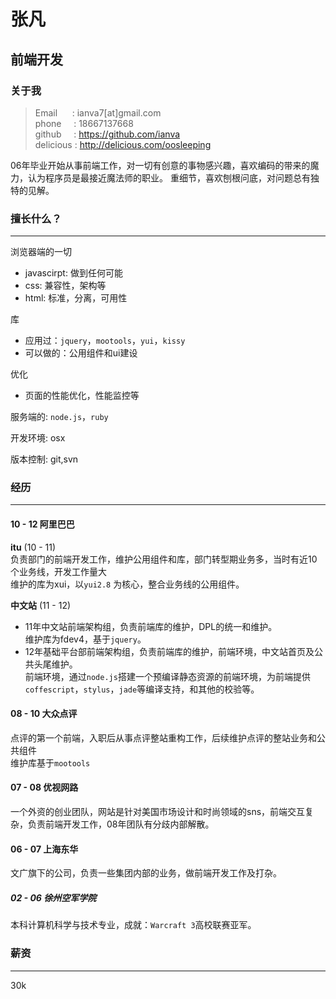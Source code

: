 # 张凡 

## 前端开发

### 关于我

> Email&nbsp;&nbsp;&nbsp;&nbsp;&nbsp;&nbsp;: ianva7[at]gmail.com  
> phone&nbsp;&nbsp;&nbsp;&nbsp;&nbsp;: 18667137668  
> github&nbsp;&nbsp;&nbsp;&nbsp;&nbsp;: https://github.com/ianva  
> delicious	: http://delicious.com/oosleeping  


06年毕业开始从事前端工作，对一切有创意的事物感兴趣，喜欢编码的带来的魔力，认为程序员是最接近魔法师的职业。
重细节，喜欢刨根问底，对问题总有独特的见解。

### 擅长什么？
---
浏览器端的一切

- javascirpt: 做到任何可能
- css: 兼容性，架构等
- html: 标准，分离，可用性

库  

- 应用过：`jquery`，`mootools`，`yui`，`kissy`  
- 可以做的：公用组件和ui建设

优化

- 页面的性能优化，性能监控等

服务端的: `node.js`，`ruby`

开发环境: osx

版本控制: git,svn


### 经历
---
#### 10 - 12 阿里巴巴

**itu** (10 - 11)  
负责部门的前端开发工作，维护公用组件和库，部门转型期业务多，当时有近10个业务线，开发工作量大  
维护的库为xui，以`yui2.8` 为核心，整合业务线的公用组件。  

**中文站** (11 - 12)  

- 11年中文站前端架构组，负责前端库的维护，DPL的统一和维护。  
	维护库为fdev4，基于`jquery`。  
- 12年基础平台部前端架构组，负责前端库的维护，前端环境，中文站首页及公共头尾维护。  
前端环境，通过`node.js`搭建一个预编译静态资源的前端环境，为前端提供`coffescript`，`stylus`，`jade`等编译支持，和其他的校验等。

#### 08 - 10 大众点评

点评的第一个前端，入职后从事点评整站重构工作，后续维护点评的整站业务和公共组件  
维护库基于`mootools`

#### 07 - 08 优视网路

一个外资的创业团队，网站是针对美国市场设计和时尚领域的sns，前端交互复杂，负责前端开发工作，08年团队有分歧内部解散。

#### 06 - 07 上海东华

文广旗下的公司，负责一些集团内部的业务，做前端开发工作及打杂。

##### 02 - 06 徐州空军学院

本科计算机科学与技术专业，成就：`Warcraft 3`高校联赛亚军。

### 薪资
---
30k 











